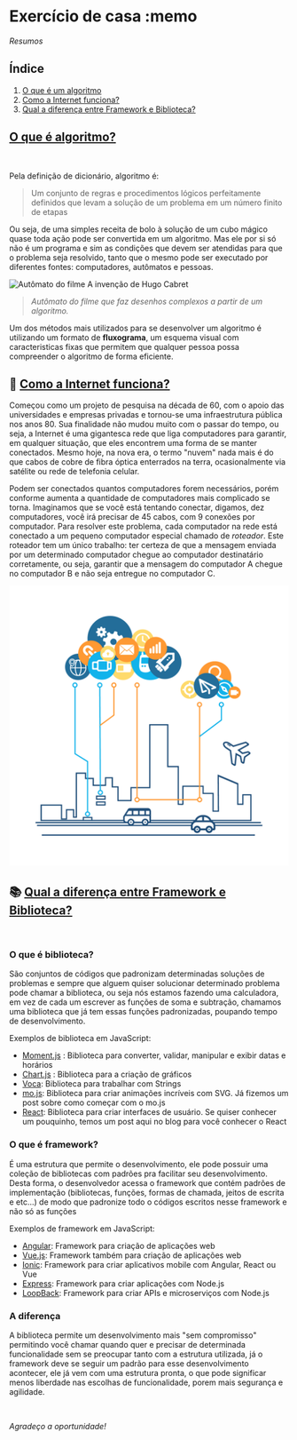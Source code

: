 # Exercício de casa :memo

*Resumos*

## Índice

1. [O que é um algoritmo](#o-que-%C3%A9-algoritmo)
2. [Como a Internet funciona?](#satellite-como-a-internet-funciona)
3. [Qual a diferença entre Framework e Biblioteca?](#books-qual-a-diferen%C3%A7a-entre-framework-e-biblioteca)

## [O que é algoritmo?](https://tecnoblog.net/responde/o-que-e-algoritmo/)

<br>

Pela definição de dicionário, algoritmo é:
> Um conjunto de regras e procedimentos lógicos perfeitamente definidos que levam a solução de um problema em um número finito de etapas

Ou seja, de uma simples receita de bolo à solução de um cubo mágico quase toda ação pode ser convertida em um algoritmo. Mas ele por si só não é um programa e sim as condições que devem ser atendidas para que o problema seja resolvido, tanto que o mesmo pode ser executado por diferentes fontes: computadores, autômatos e pessoas.

![Autômato do filme A invenção de Hugo Cabret ](https://i.pinimg.com/originals/13/e0/02/13e002ce2bf43175c65cf190d92c4125.jpg)

> *Autômato do filme que faz desenhos complexos a partir de um algoritmo.*

Um dos métodos mais utilizados para se desenvolver um algoritmo é utilizando um formato de **fluxograma**, um esquema visual com caracteristicas fixas que permitem que qualquer pessoa possa compreender o algoritmo de forma eficiente.

## :satellite: [Como a Internet funciona?](https://developer.mozilla.org/pt-BR/docs/Learn/Common_questions/How_does_the_Internet_work)

Começou como um projeto de pesquisa na década de 60, com o apoio das universidades e empresas privadas e tornou-se uma infraestrutura pública nos anos 80. Sua finalidade não mudou muito com o passar do tempo, ou seja, a Internet é uma gigantesca rede que liga computadores para garantir, em qualquer situação, que eles encontrem uma forma de se manter conectados. Mesmo hoje, na nova era, o termo "nuvem" nada mais é do que cabos de cobre de fibra óptica enterrados na terra, ocasionalmente via satélite ou rede de telefonia celular.

Podem ser conectados quantos computadores forem necessários, porém conforme aumenta a quantidade de computadores mais complicado se torna. Imaginamos que se você está tentando conectar, digamos, dez computadores, você irá precisar de 45 cabos, com 9 conexões por computador.
Para resolver este problema, cada computador na rede está conectado a um pequeno computador especial chamado de *roteador*. Este roteador tem um único trabalho: ter certeza de que a mensagem enviada por um determinado computador chegue ao computador destinatário corretamente, ou seja, garantir que a mensagem do computador A chegue no computador B e não seja entregue no computador C.

![Internet](figura.png)

## :books: [Qual a diferença entre Framework e Biblioteca?](https://www.treinaweb.com.br/blog/qual-a-diferenca-entre-framework-e-biblioteca)

<br>

### O que é biblioteca?

 São conjuntos de códigos que padronizam determinadas soluções de problemas e sempre que alguem quiser solucionar determinado problema pode chamar a biblioteca, ou seja nós estamos fazendo uma calculadora, em vez de cada um escrever as funções de soma e subtração, chamamos uma biblioteca que já tem essas funções padronizadas, poupando tempo de desenvolvimento.

Exemplos de biblioteca em JavaScript:

* [Moment.js](https://momentjs.com/) : Biblioteca para converter, validar, manipular e exibir datas e horários
* [Chart.js](https://www.chartjs.org/) : Biblioteca para a criação de gráficos
* [Voca](https://vocajs.com/): Biblioteca para trabalhar com Strings
* [mo.js](https://mojs.github.io/): Biblioteca para criar animações incríveis com SVG. Já fizemos um post sobre como começar com o mo.js
* [React](https://reactjs.org/): Biblioteca para criar interfaces de usuário. Se quiser conhecer um pouquinho, temos um post aqui no blog para você conhecer o React

### O que é framework?

  É uma estrutura que permite o desenvolvimento, ele pode possuir uma coleção de bibliotecas com padrões pra facilitar seu desenvolvimento. Desta forma, o desenvolvedor acessa o framework que contém padrões de implementação (bibliotecas, funções, formas de chamada, jeitos de escrita e etc...) de modo que padronize todo o códigos escritos nesse framework e não só as funções

Exemplos de framework em JavaScript:

* [Angular](https://angular.io/): Framework para criação de aplicações web
* [Vue.js](https://vuejs.org/): Framework também para criação de aplicações web
* [Ionic](https://ionicframework.com/): Framework para criar aplicativos mobile com Angular, React ou Vue
* [Express](https://expressjs.com/): Framework para criar aplicações com Node.js
* [LoopBack](https://loopback.io/): Framework para criar APIs e microserviços com Node.js

### A diferença

 A biblioteca permite um desenvolvimento mais "sem compromisso" permitindo você chamar quando quer e precisar de determinada funcionalidade sem se preocupar tanto com a estrutura utilizada, já o framework deve se seguir um padrão para esse desenvolvimento acontecer, ele já vem com uma estrutura pronta, o que pode significar menos liberdade nas escolhas de funcionalidade, porem mais segurança e agilidade.

<br>

 *Agradeço a oportunidade!*

